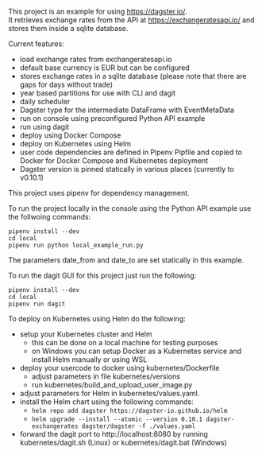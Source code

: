 This project is an example for using https://dagster.io/.  
It retrieves exchange rates from the API at https://exchangeratesapi.io/ and stores them inside a sqlite database.

Current features:
- load exchange rates from exchangeratesapi.io
- default base currency is EUR but can be configured
- stores exchange rates in a sqlite database (please note that there are gaps for days without trade)
- year based partitions for use with CLI and dagit
- daily scheduler
- Dagster type for the intermediate DataFrame with EventMetaData 
- run on console using preconfigured Python API example
- run using dagit
- deploy using Docker Compose
- deploy on Kubernetes using Helm
- user code dependencies are defined in Pipenv Pipfile and copied to Docker for Docker Compose and Kubernetes deployment 
- Dagster version is pinned statically in various places (currently to v0.10.1)


This project uses pipenv for dependency management.

To run the project locally in the console using the Python API example use the follwoing commands:
```shell
pipenv install --dev
cd local
pipenv run python local_example_run.py
```
The parameters date_from and date_to are set statically in this example.

To run the dagit GUI for this project just run the following:

```shell
pipenv install --dev
cd local
pipenv run dagit
```

To deploy on Kubernetes using Helm do the following:
- setup your Kubernetes cluster and Helm 
  - this can be done on a local machine for testing purposes
  - on Windows you can setup Docker as a Kubernetes service and install Helm manually or using WSL
- deploy your usercode to docker using kubernetes/Dockerfile
  - adjust parameters in file kubernetes/versions 
  - run kubernetes/build_and_upload_user_image.py
- adjust parameters for Helm in kubernetes/values.yaml.
- install the Helm chart using the following commands:
  - `helm repo add dagster https://dagster-io.github.io/helm`
  - `helm upgrade --install --atomic --version 0.10.1 dagster-exchangerates dagster/dagster -f ./values.yaml`
- forward the dagit port to http://localhost:8080 by running kubernetes/dagit.sh (Linux) or  kubernetes/dagit.bat (Windows)
